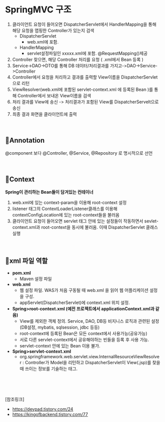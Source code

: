 # SpringMVC 구조 
1. 클라이언트 요청이 들어오면 DispatcherServlet에서 HandlerMapping을 통해 해당 요청을 맵핑한 Controller가 있는지 검색
   - DispatcherServlet 
     - web.xml에 포함.
   - HandlerMapping 
     - servlet설정파일인 xxxxx.xml에 포함. @RequestMapping()제공
2. Controller 찾으면, 해당 Controller 처리를 요청 ( .xml에서 Bean 등록 )
3. Service->DAO->DTO를 통해 DB 데이터/처리결과를 가지고->DAO->Service->Controller
4. Controller에서 요청을 처리하고 결과를 출력할 View이름을 DispatcherServlet으로 리턴
5. ViewResolver(web.xml에 포함된 servlet-context.xml 에 등록된 Bean )를 통해 Controller에서 보내온 View이름을 검색
6. 처리 결과를 View에 송신 -> 처리결과가 포함된 View를 DispatcherServelt으로 송신
7. 최종 결과 화면을 클라이언트에 출력
<br><br><br>

## 📌Annotation
@component 보다 @Controller, @Service, @Repository 로 명시적으로 선언
<br><br><br>

## 📌Context
**Spring이 관리하는 Bean들이 담겨있는 컨테이너**

1. web.xml에 있는 context-param을 이용해 root-context 설정
2. listener 태그의 ContextLoaderListener클래스를 이용해 contextConfigLocation에 있는 root-context들을 불러옴
3. 클라이언트 요청이 들어오면 servlet 태그 안에 있는 설정들이 작동하면서 sevlet-context.xml과 root-context을 동시에 불러옴. 이때 DispatcherServlet 클래스 실행
<br><br><br> 

## 📌xml 파일 역할
- **pom.xml**
  - Maven 설정 파일
- **web.xml**
  - 웹 설정 파일. WAS가 처음 구동될 때 web.xml 을 읽어 웹 어플리케이션 설정을 구성.
  - appServlet(DispatcherServlet)에 context.xml 위치 설정.
- **Spring>root-context.xml (예전 프로젝트에서 applicationContext.xml과 같음)**
  - View를 제외한 객체 정의. Service, DAO, DB등 비지니스 로직과 관련된 설정 (DB설정, mybatis, sqlsession, jdbc 등등)
  - root-context에 등록된 Bean은 모든 context에서 사용가능(공유가능)
  - 서로 다른 servlet-context에서 공유해야하는 빈들을 등록 후 사용 가능.
  - servlet-context 안에 있는 Bean 이용 불가.
- **Spring>servlet-context.xml**
  - org.springframework.web.servlet.view.InternalResourceViewResolver : Controller가 Model을 리턴하고 DispatcherServlet이 View(.jsp)를 찾을 때 쓰이는 정보를 기술하는 태그.

<br><br><br>


[참조링크] 
- https://devpad.tistory.com/24
- https://kingofbackend.tistory.com/77